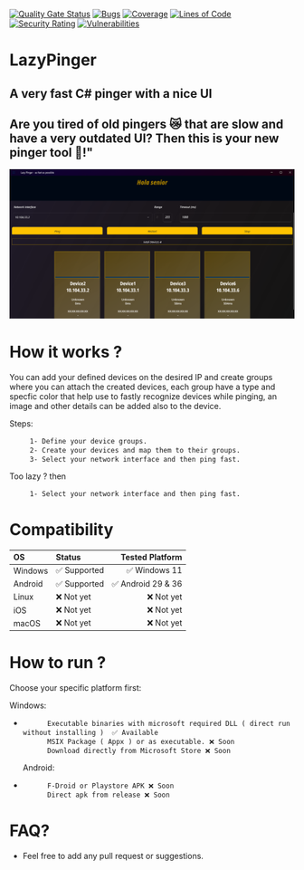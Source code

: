 [![Quality Gate Status](https://sonarcloud.io/api/project_badges/measure?project=MayoufIsmail_LazyPinger-Action&metric=alert_status&token=3d29cb911657d7dc38a501ed5017fbd81e3b2268)](https://sonarcloud.io/summary/new_code?id=MayoufIsmail_LazyPinger-Action) [![Bugs](https://sonarcloud.io/api/project_badges/measure?project=MayoufIsmail_LazyPinger-Action&metric=bugs&token=3d29cb911657d7dc38a501ed5017fbd81e3b2268)](https://sonarcloud.io/summary/new_code?id=MayoufIsmail_LazyPinger-Action) [![Coverage](https://sonarcloud.io/api/project_badges/measure?project=MayoufIsmail_LazyPinger-Action&metric=coverage&token=3d29cb911657d7dc38a501ed5017fbd81e3b2268)](https://sonarcloud.io/summary/new_code?id=MayoufIsmail_LazyPinger-Action) [![Lines of Code](https://sonarcloud.io/api/project_badges/measure?project=MayoufIsmail_LazyPinger-Action&metric=ncloc&token=3d29cb911657d7dc38a501ed5017fbd81e3b2268)](https://sonarcloud.io/summary/new_code?id=MayoufIsmail_LazyPinger-Action) [![Security Rating](https://sonarcloud.io/api/project_badges/measure?project=MayoufIsmail_LazyPinger-Action&metric=security_rating&token=3d29cb911657d7dc38a501ed5017fbd81e3b2268)](https://sonarcloud.io/summary/new_code?id=MayoufIsmail_LazyPinger-Action) [![Vulnerabilities](https://sonarcloud.io/api/project_badges/measure?project=MayoufIsmail_LazyPinger-Action&metric=vulnerabilities&token=3d29cb911657d7dc38a501ed5017fbd81e3b2268)](https://sonarcloud.io/summary/new_code?id=MayoufIsmail_LazyPinger-Action)
# LazyPinger
## A very fast C# pinger with a nice UI
## Are you tired of old pingers 😿 that are slow and have a very outdated UI? Then this is your new pinger tool 🤖!"

![lazy_pinger gui](lazy_pinger_gui.png)

# How it works ?

You can add your defined devices on the desired IP and create groups where you can attach the created devices, each group have a type and specfic color that help use to fastly recognize devices while pinging, an image and other details can be added also to the device.

Steps:

         1- Define your device groups.
         2- Create your devices and map them to their groups.
         3- Select your network interface and then ping fast.

Too lazy ? then

         1- Select your network interface and then ping fast.


# Compatibility

| OS              	| Status    | Tested Platform        |
| :---------------- | :------------    | ---------------------: |
| Windows       	  | ✅ Supported    | ✅ Windows 11          |
| Android   	  | ✅ Supported    | ✅ Android 29 & 36     |
| Linux             | ❌ Not yet      | ❌ Not yet             |
| iOS		  | ❌ Not yet      | ❌ Not yet             |
| macOS  	  | ❌ Not yet      | ❌ Not yet             |

# How to run ?

Choose your specific platform first:

   Windows:
*           Executable binaries with microsoft required DLL ( direct run without installing )  ✅ Available
            MSIX Package ( Appx ) or as executable. ❌ Soon
            Download directly from Microsoft Store ❌ Soon
  Android:
*           F-Droid or Playstore APK ❌ Soon
            Direct apk from release ❌ Soon


# FAQ?

  * Feel free to add any pull request or suggestions.

